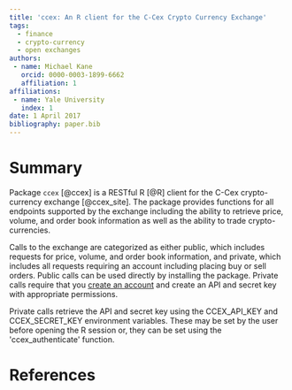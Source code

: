 ```yaml
---
title: 'ccex: An R client for the C-Cex Crypto Currency Exchange'
tags:
  - finance
  - crypto-currency
  - open exchanges
authors:
 - name: Michael Kane
   orcid: 0000-0003-1899-6662
   affiliation: 1
affiliations:
 - name: Yale University
   index: 1
date: 1 April 2017
bibliography: paper.bib
---
```


# Summary

Package ```ccex``` [@ccex] is a RESTful R [@R] client for the
C-Cex crypto-currency exchange [@ccex_site]. The package provides 
functions for all endpoints supported by the exchange including the
ability to retrieve price, volume, and order book information as well as
the ability to trade crypto-currencies.

Calls to the exchange are categorized as either public, which includes
requests for price, volume, and order book information, and private,
which includes all requests requiring an account including placing buy
or sell orders. Public calls can be used directly by installing the
package. Private calls require that you [create an
account](https://c-cex.com/?id=reg) and create an API and secret key
with appropriate permissions.

Private calls retrieve the API and secret key using the CCEX\_API\_KEY
and CCEX\_SECRET\_KEY environment variables. These may be set by the
user before opening the R session or, they can be set using the
'ccex\_authenticate' function.

# References
  
